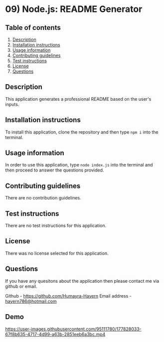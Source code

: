 
  # 09) Node.js: README Generator
  
  ## Table of contents
  1. [Description](#description)
  2. [Installation instructions](#installation-instructions)
  3. [Usage information](#usage-information)
  4. [Contributing guidelines](#contributing-guidelines)
  5. [Test instructions](#test-instructions)
  6. [License](#license)
  7. [Questions](#questions)
  ## Description
  This application generates a professional README based on the user's inputs.
  ## Installation instructions
  To install this application, clone the repository and then type ``` npm i ``` into the terminal.
  ## Usage information 
  In order to use this application, type ``` node index.js ``` into the terminal and then proceed to answer the questions provided.
  ## Contributing guidelines 
  There are no contribution guidelines.
  ## Test instructions
  There are no test instructions for this application.
  ## License
  There was no license selected for this application.
  
  ## Questions
  If you have any quesitons about the application then please contact me via github or email.
  
  Github - https://github.com/Humayra-Hayern
  Email address - hayern786@hotmail.com

## Demo


https://user-images.githubusercontent.com/95111780/177828033-67f8b635-4717-4d99-a63b-2851eeb6a3bc.mp4

